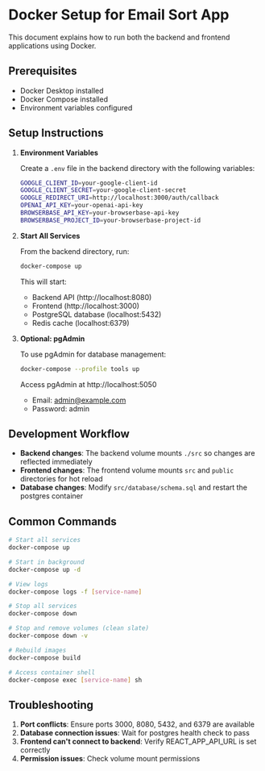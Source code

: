 # Docker Setup for Email Sort App

This document explains how to run both the backend and frontend applications using Docker.

## Prerequisites

- Docker Desktop installed
- Docker Compose installed
- Environment variables configured

## Setup Instructions

1. **Environment Variables**

   Create a `.env` file in the backend directory with the following variables:
   ```bash
   GOOGLE_CLIENT_ID=your-google-client-id
   GOOGLE_CLIENT_SECRET=your-google-client-secret
   GOOGLE_REDIRECT_URI=http://localhost:3000/auth/callback
   OPENAI_API_KEY=your-openai-api-key
   BROWSERBASE_API_KEY=your-browserbase-api-key
   BROWSERBASE_PROJECT_ID=your-browserbase-project-id
   ```

2. **Start All Services**

   From the backend directory, run:
   ```bash
   docker-compose up
   ```

   This will start:
   - Backend API (http://localhost:8080)
   - Frontend (http://localhost:3000)
   - PostgreSQL database (localhost:5432)
   - Redis cache (localhost:6379)

3. **Optional: pgAdmin**

   To use pgAdmin for database management:
   ```bash
   docker-compose --profile tools up
   ```
   
   Access pgAdmin at http://localhost:5050
   - Email: admin@example.com
   - Password: admin

## Development Workflow

- **Backend changes**: The backend volume mounts `./src` so changes are reflected immediately
- **Frontend changes**: The frontend volume mounts `src` and `public` directories for hot reload
- **Database changes**: Modify `src/database/schema.sql` and restart the postgres container

## Common Commands

```bash
# Start all services
docker-compose up

# Start in background
docker-compose up -d

# View logs
docker-compose logs -f [service-name]

# Stop all services
docker-compose down

# Stop and remove volumes (clean slate)
docker-compose down -v

# Rebuild images
docker-compose build

# Access container shell
docker-compose exec [service-name] sh
```

## Troubleshooting

1. **Port conflicts**: Ensure ports 3000, 8080, 5432, and 6379 are available
2. **Database connection issues**: Wait for postgres health check to pass
3. **Frontend can't connect to backend**: Verify REACT_APP_API_URL is set correctly
4. **Permission issues**: Check volume mount permissions